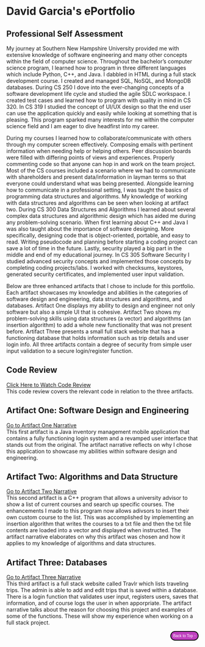 # David Garcia's ePortfolio

## Professional Self Assessment
My journey at Southern New Hampshire University provided me with extensive knowledge of software engineering and many other concepts within the field of computer science. Throughout the bachelor’s computer science program, I learned how to program in three different languages which include Python, C++, and Java. I dabbled in HTML during a full stack development course. I created and managed SQL, NoSQL, and MongoDB databases. During CS 250 I dove into the ever-changing concepts of a software development life cycle and studied the agile SDLC workspace. I created test cases and learned how to program with quality in mind in CS 320. In CS 319 I studied the concept of UI/UX design so that the end user can use the application quickly and easily while looking at something that is pleasing. This program sparked many interests for me within the computer science field and I am eager to dive headfirst into my career.

During my courses I learned how to collaborate/communicate with others through my computer screen effectively. Composing emails with pertinent information when needing help or helping others. Peer discussion boards were filled with differing points of views and experiences. Properly commenting code so that anyone can hop in and work on the team project. Most of the CS courses included a scenario where we had to communicate with shareholders and present data/information in layman terms so that everyone could understand what was being presented. Alongside learning how to communicate in a professional setting, I was taught the basics of programming data structures and algorithms. My knowledge of working with data structures and algorithms can be seen when looking at artifact two. During CS 300 Data Structures and Algorithms I learned about several complex data structures and algorithmic design which has aided me during any problem-solving scenario. When first learning about C++ and Java I was also taught about the importance of software designing. More specifically, designing code that is object-oriented, portable, and easy to read. Writing pseudocode and planning before starting a coding project can save a lot of time in the future. Lastly, security played a big part in the middle and end of my educational journey. In CS 305 Software Security I studied advanced security concepts and implemented those concepts by completing coding projects/labs. I worked with checksums, keystores, generated security certificates, and implemented user input validation.

Below are three enhanced artifacts that I chose to include for this portfolio. Each artifact showcases my knowledge and abilities in the categories of software design and engineering, data structures and algorithms, and databases. Artifact One displays my ability to design and engineer not only software but also a simple UI that is cohesive. Artifact Two shows my problem-solving skills using data structures (a vector) and algorithms (an insertion algorithm) to add a whole new functionality that was not present before. Artifact Three presents a small full stack website that has a functioning database that holds information such as trip details and user login info. All three artifacts contain a degree of security from simple user input validation to a secure login/register function.


## Code Review
<a href="https://drive.google.com/file/d/1QbpwW9HIpHETJ2bnbCWc6YFDMLsQKisG/view?usp=drive_link" title="Go to Artifact One Narrative">Click Here to Watch Code Review</a> <br>
This code review covers the relevant code in relation to the three artifacts.

## Artifact One: Software Design and Engineering
<a href="https://github.com/DavidG212/Davids_ePortfolio/blob/main/Artifact%20One/CS%20499%20Artifact%20One%20Narrative.pdf" title="Go to Artifact One Narrative">Go to Artifact One Narrative</a> <br>
This first artifact is a Java inventory management mobile application that contains a fully functioning login system and a revamped user interface that stands out from the original. The artifact narrative reflects on why I chose this application to showcase my abilities within software design and engineering.

## Artifact Two: Algorithms and Data Structure
<a href="https://github.com/DavidG212/Davids-ePortfolio/blob/main/Artifact%20Two/CS%20499%20Artifact%20Two%20Narrative.pdf" title="Go to Artifact Two Narrative">Go to Artifact Two Narrative</a> <br>
This second artifact is a C++ program that allows a university advisor to show a list of current courses and search up specific courses. The enhancements I made to this program now allows adivsors to insert their own custom course to the list. This was accomplished by implementing an insertion algorithm that writes the courses to a txt file and then the txt file contents are loaded into a vector and displayed when instructed. The artifact narrative elaborates on why this artifact was chosen and how it applies to my knowledge of algorithms and data structures.

## Artifact Three: Databases
<a href="https://github.com/DavidG212/Davids-ePortfolio/blob/main/Artifact%20Three/CS%20499%20Artifact%20Three%20Narrative.pdf" title="Go to Artifact Three Narrative">Go to Artifact Three Narrative</a> <br>
This third artifact is a full stack website called Travlr which lists traveling trips. The admin is able to add and edit trips that is saved within a database. There is a login function that validates user input, registers users, saves that information, and of course logs the user in when apporpriate. The artifact narrative talks about the reason for choosing this project and examples of some of the functions. These will show my experience when working on a full stack project.

<div style="text-align: right;">
    <a href="#">
        <button style="font-size: 10px; font-weight: 500; background: #BF40BF; color: #ffffff; border-radius: 50px; border-style: solid; border-color: #00000; padding: 5px 5px;">Back to Top &#8593;</button>
    </a>
</div>
